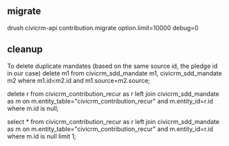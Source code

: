 ## migrate

drush civicrm-api contribution.migrate option.limit=10000 debug=0

## cleanup

To delete duplicate mandates (based on the same source id, the pledge id in our case)
delete m1 from civicrm_sdd_mandate m1, civicrm_sdd_mandate m2 where m1.id<m2.id and m1.source=m2.source;

delete r from civicrm_contribution_recur as r left join civicrm_sdd_mandate as m on m.entity_table="civicrm_contribution_recur" and m.entity_id=r.id where m.id is null;


select * from civicrm_contribution_recur as r left join civicrm_sdd_mandate as m on m.entity_table="civicrm_contribution_recur" and m.entity_id=r.id where m.id is null limit 1;
